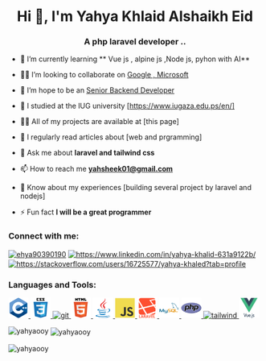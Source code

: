 <h1 align="center">Hi 👋, I'm Yahya Khlaid Alshaikh Eid</h1>
<h3 align="center">A php laravel developer ..</h3>


- 🌱 I’m currently learning ** Vue js , alpine js ,Node js, pyhon with AI**

- 👨‍💻 I’m looking to collaborate on [Google , Microsoft](www.google.com)

- 🤝 I’m hope to be an [Senior Backend Developer](♥♥)

- 🔭 I studied at the IUG university [https://www.iugaza.edu.ps/en/]

- 👨‍💻 All of my projects are available at [this page]

- 📝 I regularly read articles about [web and prgramming]

- 💬 Ask me about **laravel and tailwind css**

- 📫 How to reach me **yahsheek01@gmail.com**

- 📄 Know about my experiences [building several project by laravel and nodejs]

- ⚡ Fun fact **I will be a great programmer**

<h3 align="left">Connect with me:</h3>
<p align="left">
<a href="https://twitter.com/ehya90390190" target="blank"><img align="center" src="https://raw.githubusercontent.com/rahuldkjain/github-profile-readme-generator/master/src/images/icons/Social/twitter.svg" alt="ehya90390190" height="30" width="40" /></a>
<a href="https://linkedin.com/in/https://www.linkedin.com/in/yahya-khalid-631a9122b/" target="blank"><img align="center" src="https://raw.githubusercontent.com/rahuldkjain/github-profile-readme-generator/master/src/images/icons/Social/linked-in-alt.svg" alt="https://www.linkedin.com/in/yahya-khalid-631a9122b/" height="30" width="40" /></a>
<a href="https://stackoverflow.com/users/https://stackoverflow.com/users/16725577/yahya-khaled?tab=profile" target="blank"><img align="center" src="https://raw.githubusercontent.com/rahuldkjain/github-profile-readme-generator/master/src/images/icons/Social/stack-overflow.svg" alt="https://stackoverflow.com/users/16725577/yahya-khaled?tab=profile" height="30" width="40" /></a>
</p>

<h3 align="left">Languages and Tools:</h3>
<p align="left"> <a href="https://www.w3schools.com/cpp/" target="_blank" rel="noreferrer"> <img src="https://raw.githubusercontent.com/devicons/devicon/master/icons/cplusplus/cplusplus-original.svg" alt="cplusplus" width="40" height="40"/> </a> <a href="https://www.w3schools.com/css/" target="_blank" rel="noreferrer"> <img src="https://raw.githubusercontent.com/devicons/devicon/master/icons/css3/css3-original-wordmark.svg" alt="css3" width="40" height="40"/> </a> <a href="https://git-scm.com/" target="_blank" rel="noreferrer"> <img src="https://www.vectorlogo.zone/logos/git-scm/git-scm-icon.svg" alt="git" width="40" height="40"/> </a> <a href="https://www.w3.org/html/" target="_blank" rel="noreferrer"> <img src="https://raw.githubusercontent.com/devicons/devicon/master/icons/html5/html5-original-wordmark.svg" alt="html5" width="40" height="40"/> </a> <a href="https://www.java.com" target="_blank" rel="noreferrer"> <img src="https://raw.githubusercontent.com/devicons/devicon/master/icons/java/java-original.svg" alt="java" width="40" height="40"/> </a> <a href="https://developer.mozilla.org/en-US/docs/Web/JavaScript" target="_blank" rel="noreferrer"> <img src="https://raw.githubusercontent.com/devicons/devicon/master/icons/javascript/javascript-original.svg" alt="javascript" width="40" height="40"/> </a> <a href="https://laravel.com/" target="_blank" rel="noreferrer"> <img src="https://raw.githubusercontent.com/devicons/devicon/master/icons/laravel/laravel-plain-wordmark.svg" alt="laravel" width="40" height="40"/> </a> <a href="https://www.mysql.com/" target="_blank" rel="noreferrer"> <img src="https://raw.githubusercontent.com/devicons/devicon/master/icons/mysql/mysql-original-wordmark.svg" alt="mysql" width="40" height="40"/> </a> <a href="https://www.php.net" target="_blank" rel="noreferrer"> <img src="https://raw.githubusercontent.com/devicons/devicon/master/icons/php/php-original.svg" alt="php" width="40" height="40"/> </a> <a href="https://tailwindcss.com/" target="_blank" rel="noreferrer"> <img src="https://www.vectorlogo.zone/logos/tailwindcss/tailwindcss-icon.svg" alt="tailwind" width="40" height="40"/> </a> <a href="https://vuejs.org/" target="_blank" rel="noreferrer"> <img src="https://raw.githubusercontent.com/devicons/devicon/master/icons/vuejs/vuejs-original-wordmark.svg" alt="vuejs" width="40" height="40"/> </a> </p>

<p><img align="left" src="https://github-readme-stats.vercel.app/api/top-langs?username=yahyaooy&show_icons=true&locale=en&layout=compact" alt="yahyaooy" /></p>

<p>&nbsp;<img align="center" src="https://github-readme-stats.vercel.app/api?username=yahyaooy&show_icons=true&locale=en" alt="yahyaooy" /></p>

<p><img align="center" src="https://github-readme-streak-stats.herokuapp.com/?user=yahyaooy&" alt="yahyaooy" /></p>
